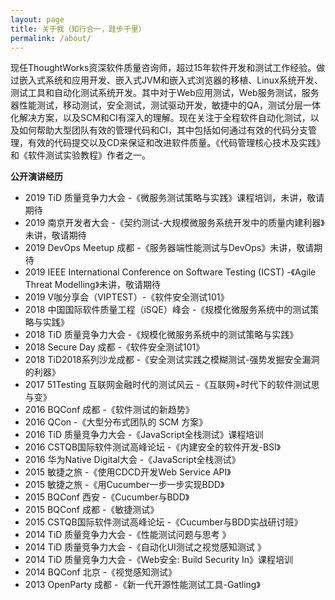 ```yaml
---
layout: page
title: 关于我（知行合一，跬步千里）
permalink: /about/
---
```


现任ThoughtWorks资深软件质量咨询师，超过15年软件开发和测试工作经验。做过嵌入式系统和应用开发、嵌入式JVM和嵌入式浏览器的移植、Linux系统开发、测试工具和自动化测试系统开发。其中对于Web应用测试，Web服务测试，服务器性能测试，移动测试，安全测试，测试驱动开发，敏捷中的QA，测试分层一体化解决方案，以及SCM和CI有深入的理解。现在关注于全程软件自动化测试，以及如何帮助大型团队有效的管理代码和CI，其中包括如何通过有效的代码分支管理，有效的代码提交以及CD来保证和改进软件质量。《代码管理核心技术及实践》和《软件测试实验教程》作者之一。


**公开演讲经历**

- 2019 TiD 质量竞争力大会 -《微服务测试策略与实践》课程培训，未讲，敬请期待
- 2019 南京开发者大会 -《契约测试-大规模微服务系统开发中的质量内建利器》未讲，敬请期待
- 2019 DevOps Meetup 成都 -《服务器端性能测试与DevOps》未讲，敬请期待
- 2019 IEEE International Conference on Software Testing (ICST) -《Agile Threat Modelling》未讲，敬请期待
- 2019 V咖分享会（VIPTEST）-《软件安全测试101》
- 2018 中国国际软件质量工程（iSQE）峰会 -《规模化微服务系统中的测试策略与实践》
- 2018 TiD 质量竞争力大会 -《规模化微服务系统中的测试策略与实践》
- 2018 Secure Day 成都 -《软件安全测试101》
- 2018 TiD2018系列沙龙成都 -《安全测试实践之模糊测试-强势发掘安全漏洞的利器》
- 2017 51Testing 互联网金融时代的测试风云 -《互联网+时代下的软件测试思与变》
- 2016 BQConf 成都 -《软件测试的新趋势》
- 2016 QCon -《大型分布式团队的 SCM 方案》
- 2016 TiD 质量竞争力大会 -《JavaScript全栈测试》课程培训
- 2016 CSTQB国际软件测试高峰论坛 -《内建安全的软件开发-BSI》
- 2016 华为Native Digital大会 -《JavaScript全栈测试》
- 2015 敏捷之旅 -《使用CDCD开发Web Service API》
- 2015 敏捷之旅 -《用Cucumber一步一步实现BDD》
- 2015 BQConf 西安 -《Cucumber与BDD》
- 2015 BQConf 成都 -《敏捷测试》
- 2015 CSTQB国际软件测试高峰论坛 -《Cucumber与BDD实战研讨班》
- 2014 TiD 质量竞争力大会 -《性能测试问题与思考 》
- 2014 TiD 质量竞争力大会 -《自动化UI测试之视觉感知测试 》
- 2014 TiD 质量竞争力大会 -《Web安全: Build Security In》课程培训
- 2014 BQConf 北京 -《视觉感知测试》
- 2013 OpenParty 成都 -《新一代开源性能测试工具-Gatling》